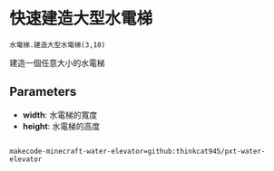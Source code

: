 # 快速建造大型水電梯

```sig
水電梯.建造大型水電梯(3,10)
```

建造一個任意大小的水電梯

## Parameters

* **width**: 水電梯的寬度
* **height**: 水電梯的高度

```package

makecode-minecraft-water-elevator=github:thinkcat945/pxt-water-elevator
```
